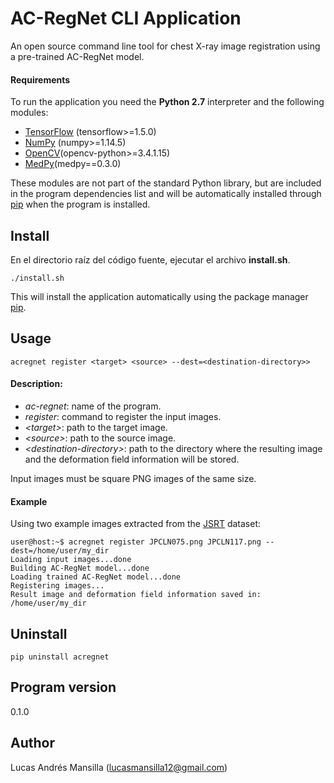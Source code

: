 # AC-RegNet CLI Application
An open source command line tool for chest X-ray image registration using a pre-trained AC-RegNet model.

#### Requirements
To run the application you need the **Python 2.7** interpreter and the following modules: 
- [TensorFlow](https://www.tensorflow.org/) (tensorflow&gt;=1.5.0)
- [NumPy](http://www.numpy.org/) (numpy&gt;=1.14.5)
- [OpenCV](https://opencv.org/)(opencv-python&gt;=3.4.1.15)
- [MedPy](https://loli.github.io/medpy/)(medpy==0.3.0)

These modules are not part of the standard Python library, but are included in the program dependencies list and will be automatically installed through [pip](https://pip.pypa.io/en/stable/) when the program is installed.

## Install
En el directorio raíz del código fuente, ejecutar el archivo **install.sh**. 
```
./install.sh
```
This will install the application automatically using the package manager [pip](https://pip.pypa.io/en/stable/).

## Usage
```
acregnet register <target> <source> --dest=<destination-directory>>
```

#### Description:
- *ac-regnet*: name of the program.
- *register*: command to register the input images.
- *&lt;target&gt;*: path to the target image.
- *&lt;source&gt;*: path to the source image. 
- *&lt;destination-directory&gt;*: path to the directory where the resulting image and the deformation field information will be stored.

Input images must be square PNG images of the same size.

#### Example
Using two example images extracted from the [JSRT](http://db.jsrt.or.jp/eng.php) dataset:
```
user@host:~$ acregnet register JPCLN075.png JPCLN117.png --dest=/home/user/my_dir
Loading input images...done
Building AC-RegNet model...done
Loading trained AC-RegNet model...done
Registering images...
Result image and deformation field information saved in: /home/user/my_dir
```

## Uninstall
```
pip uninstall acregnet
```

## Program version
0.1.0

## Author
Lucas Andrés Mansilla (lucasmansilla12@gmail.com)

